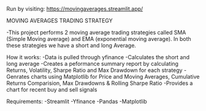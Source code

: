 Run by visiting: https://movingaverages.streamlit.app/





MOVING AVERAGES TRADING STRATEGY

-This project performs 2 moving average trading strategies called SMA (Simple Moving average) and
EMA (exponential moving average). In both these strategies we have a short and long Average.

How it works:
-Data is pulled through yfinance
-Calculates the short and long average
-Creates a peformance summary report by calculating Returns, Volatility, Sharpe Ratio and Max Drawdown for each strategy
-Genrates charts using Matplotlib for Price and Moving Averages, Cumulative Returns Comparision, Max Drawdowns & Rolling Sharpe Ratio
-Provides a chart for recent buy and sell signals

Requirements:
-Streamlit
-Yfinance
-Pandas
-Matplotlib

